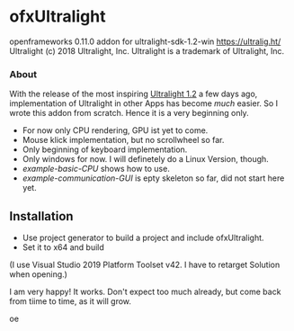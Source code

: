 # ofxUltralight

openframeworks 0.11.0 addon for ultralight-sdk-1.2-win https://ultralig.ht/ 
Ultralight (c) 2018 Ultralight, Inc. Ultralight is a trademark of Ultralight, Inc.

### About

With the release of the most inspiring [Ultralight 1.2](https://ultralig.ht/) a few days ago, implementation of Ultralight in other Apps has become *much* easier. So I wrote this addon from scratch. Hence it is a very beginning only.
* For now only CPU rendering, GPU ist yet to come.
* Mouse klick implementation, but no scrollwheel so far. 
* Only beginning of keyboard implementation.
* Only windows for now. I will definetely do a Linux Version, though.
* *example-basic-CPU* shows how to use.
* *example-communication-GUI* is epty skeleton so far, did not start here yet.


## Installation

* Use project generator to build a project and include ofxUltralight. 
* Set it to x64 and build

(I use Visual Studio 2019 Platform Toolset v42. I have to retarget Solution when opening.)

I am very happy! It works. Don't expect too much already, but come back from tiime to time, as it will grow.

oe